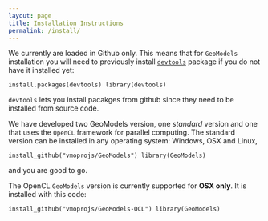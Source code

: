 ```yaml
---
layout: page
title: Installation Instructions
permalink: /install/
---
```



We currently are loaded in Github only. This means that for `GeoModels` installation you will need to previously install [`devtools`](https://cran.r-project.org/web/packages/devtools/index.html) package if you do not have it installed yet:

`
install.packages(devtools)
library(devtools)
`

`devtools` lets you install pacakges from github since they need to be installed from source code.


We have developed two GeoModels version, one *standard* version and one that uses the `OpenCL` framework for parallel computing. The standard version can be installed in any operating system: Windows, OSX and Linux,

`
install_github("vmoprojs/GeoModels")
library(GeoModels)
`

and you are good to go. 

The OpenCL `GeoModels` version is currently supported for **OSX only**. It is installed with this code:

`
install_github("vmoprojs/GeoModels-OCL")
library(GeoModels)
`


